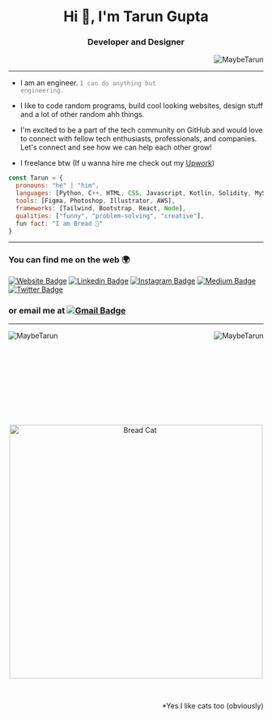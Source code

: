 <h1 align="center">Hi 👋, I'm Tarun Gupta</h1>
<h3 align="center">Developer and Designer</h3>

<p align="right"> <img src="https://komarev.com/ghpvc/?username=MaybeTarun&label=Profile%20views&color=0e75b6&style=flat" alt="MaybeTarun" /> </p>

----

- I am an engineer. <code style="color:grey">I can do anything but engineering.</code>

- I like to code random programs, build cool looking websites, design stuff and a lot of other random ahh things.

- I'm excited to be a part of the tech community on GitHub and would love to connect with fellow tech enthusiasts, professionals, and companies. Let's connect and see how we can help each other grow!

- I freelance btw (If u wanna hire me check out my [Upwork](https://www.upwork.com/freelancers/~01993e267b8aac12fd))

```javascript
const Tarun = {
  pronouns: "he" | "him",
  languages: [Python, C++, HTML, CSS, Javascript, Kotlin, Solidity, MySQL],
  tools: [Figma, Photoshop, Illustrator, AWS],
  frameworks: [Tailwind, Bootstrap, React, Node],
  qualities: ["funny", "problem-solving", "creative"],
  fun fact: "I am Bread 🍞"
}
```
----

### You can find me on the web 🌍
[![Website Badge](https://img.shields.io/badge/-Portfolio-47CCCC?style=flat&logo=Google-Chrome&logoColor=white&link=https://maybetarun.vercel.app/)](https://maybetarun.vercel.app/)
[![Linkedin Badge](https://img.shields.io/badge/-@MaybeTarun-blue?style=flat&logo=Linkedin&logoColor=white&link=https://www.linkedin.com/in/MaybeTarun/)](http://www.linkedin.com/in/maybetarun)
[![Instagram Badge](https://img.shields.io/badge/-@maybe.__.tarun-purple?style=flat&logo=instagram&logoColor=white&link=https://instagram.com/maybe._.tarun/)](https://instagram.com/maybe._.tarun)
[![Medium Badge](https://img.shields.io/badge/-@MaybeTarun-000000?style=flat&labelColor=000000&logo=Medium&link=https://medium.com/@maybetarun)](https://medium.com/@maybetarun)
[![Twitter Badge](https://img.shields.io/badge/-@MaybeTarun-1ca0f1?style=flat&labelColor=1ca0f1&logo=twitter&logoColor=white&link=https://twitter.com/maybetarun)](https://twitter.com/maybetarun)
<br/>

### or email me at [![Gmail Badge](https://img.shields.io/badge/-tarun234.tg@gmail.com-c14438?style=flat&logo=Gmail&logoColor=white&link=mailto:tarun234.tg@gmail.com)](mailto:tarun234.tg@gmail.com)

----

<p><img align="right" src="https://github-readme-stats.vercel.app/api?username=MaybeTarun&show_icons=true&theme=radical&locale=en" alt="MaybeTarun" /></p>
<p><img align="left" src="https://github-readme-stats.vercel.app/api/top-langs/?username=MaybeTarun&layout=compact&show_icons=true&theme=radical" alt="MaybeTarun" /></p>
<br/>
<br/>
<br/>
<br/>
<br/>
<br/>
<br/>
<br/>
<br/>
<br/>


<p align="center">
    <img width="500" src="https://media.tenor.com/SKBPCpn9q18AAAAC/catopia-catopia-rush.gif" alt="Bread Cat">
</p>
<br/>
<p align="right">
  *Yes I like cats too (obviously)
</p>

